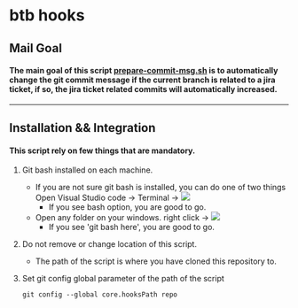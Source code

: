 # btb hooks

## Mail Goal

#### The main goal of this script [prepare-commit-msg.sh](./prepare-commit-msg.sh) is to automatically change the git commit message if the current branch is related to a jira ticket, if so, the jira ticket related commits will automatically increased.

---

## Installation && Integration

#### This script rely on few things that are mandatory.

1.  Git bash installed on each machine.
    - If you are not sure git bash is installed, you can do one of two things
        Open Visual Studio code -> Terminal -> <img src="./Terminal.png"> </img>
        - If you see bash option, you are good to go.
    - Open any folder on your windows. right click ->
        <img src="./win-save.png"> </img>
        - If you see 'git bash here', you are good to go.

2.  Do not remove or change location of this script.
    - The path of the script is where you have cloned this repository to.

3.  Set git config global parameter of the path of the script
    ```
    git config --global core.hooksPath repo
    ```
